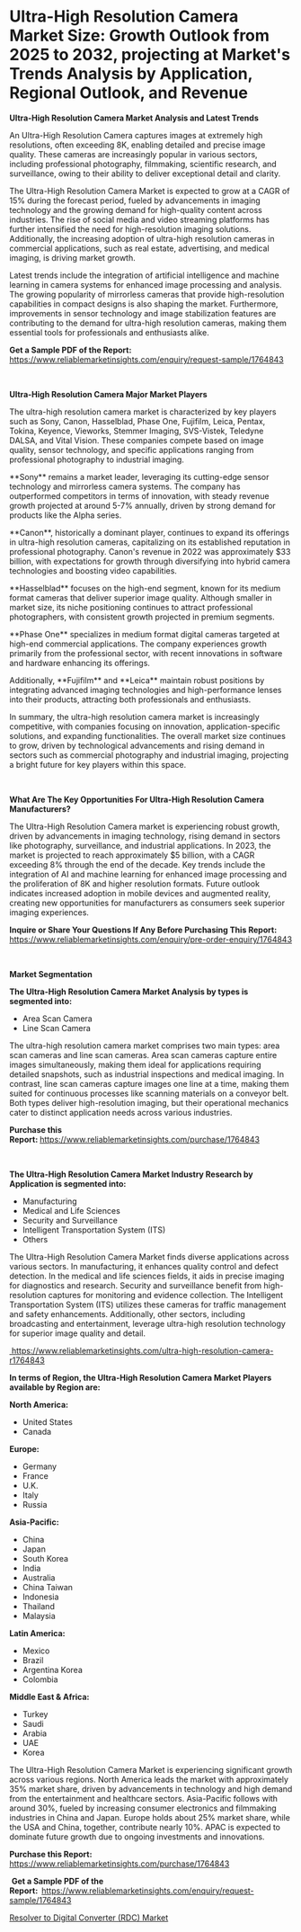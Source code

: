 <p><h1>Ultra-High Resolution Camera Market Size: Growth Outlook from 2025 to 2032, projecting at Market's Trends Analysis by Application, Regional Outlook, and Revenue</h1></p><p><strong>Ultra-High Resolution Camera Market Analysis and Latest Trends</strong></p>
<p><p>An Ultra-High Resolution Camera captures images at extremely high resolutions, often exceeding 8K, enabling detailed and precise image quality. These cameras are increasingly popular in various sectors, including professional photography, filmmaking, scientific research, and surveillance, owing to their ability to deliver exceptional detail and clarity.</p><p>The Ultra-High Resolution Camera Market is expected to grow at a CAGR of 15% during the forecast period, fueled by advancements in imaging technology and the growing demand for high-quality content across industries. The rise of social media and video streaming platforms has further intensified the need for high-resolution imaging solutions. Additionally, the increasing adoption of ultra-high resolution cameras in commercial applications, such as real estate, advertising, and medical imaging, is driving market growth.</p><p>Latest trends include the integration of artificial intelligence and machine learning in camera systems for enhanced image processing and analysis. The growing popularity of mirrorless cameras that provide high-resolution capabilities in compact designs is also shaping the market. Furthermore, improvements in sensor technology and image stabilization features are contributing to the demand for ultra-high resolution cameras, making them essential tools for professionals and enthusiasts alike.</p></p>
<p><strong>Get a Sample PDF of the Report:&nbsp;</strong> <a href="https://www.reliablemarketinsights.com/enquiry/request-sample/1764843?utm_campaign=2204&utm_medium=2&utm_source=Github&utm_content=ia&utm_term=06042025&utm_id=ultra-high-resolution-camera">https://www.reliablemarketinsights.com/enquiry/request-sample/1764843</a></p>
<p>&nbsp;</p>
<p><strong>Ultra-High Resolution Camera Major Market Players</strong></p>
<p><p>The ultra-high resolution camera market is characterized by key players such as Sony, Canon, Hasselblad, Phase One, Fujifilm, Leica, Pentax, Tokina, Keyence, Vieworks, Stemmer Imaging, SVS-Vistek, Teledyne DALSA, and Vital Vision. These companies compete based on image quality, sensor technology, and specific applications ranging from professional photography to industrial imaging.</p><p>**Sony** remains a market leader, leveraging its cutting-edge sensor technology and mirrorless camera systems. The company has outperformed competitors in terms of innovation, with steady revenue growth projected at around 5-7% annually, driven by strong demand for products like the Alpha series.</p><p>**Canon**, historically a dominant player, continues to expand its offerings in ultra-high resolution cameras, capitalizing on its established reputation in professional photography. Canon's revenue in 2022 was approximately $33 billion, with expectations for growth through diversifying into hybrid camera technologies and boosting video capabilities.</p><p>**Hasselblad** focuses on the high-end segment, known for its medium format cameras that deliver superior image quality. Although smaller in market size, its niche positioning continues to attract professional photographers, with consistent growth projected in premium segments.</p><p>**Phase One** specializes in medium format digital cameras targeted at high-end commercial applications. The company experiences growth primarily from the professional sector, with recent innovations in software and hardware enhancing its offerings.</p><p>Additionally, **Fujifilm** and **Leica** maintain robust positions by integrating advanced imaging technologies and high-performance lenses into their products, attracting both professionals and enthusiasts.</p><p>In summary, the ultra-high resolution camera market is increasingly competitive, with companies focusing on innovation, application-specific solutions, and expanding functionalities. The overall market size continues to grow, driven by technological advancements and rising demand in sectors such as commercial photography and industrial imaging, projecting a bright future for key players within this space.</p></p>
<p>&nbsp;</p>
<p><strong>What Are The Key Opportunities For Ultra-High Resolution Camera Manufacturers?</strong></p>
<p><p>The Ultra-High Resolution Camera market is experiencing robust growth, driven by advancements in imaging technology, rising demand in sectors like photography, surveillance, and industrial applications. In 2023, the market is projected to reach approximately $5 billion, with a CAGR exceeding 8% through the end of the decade. Key trends include the integration of AI and machine learning for enhanced image processing and the proliferation of 8K and higher resolution formats. Future outlook indicates increased adoption in mobile devices and augmented reality, creating new opportunities for manufacturers as consumers seek superior imaging experiences.</p></p>
<p><strong>Inquire or Share Your Questions If Any Before Purchasing This Report:</strong> <a href="https://www.reliablemarketinsights.com/enquiry/pre-order-enquiry/1764843?utm_campaign=2204&utm_medium=2&utm_source=Github&utm_content=ia&utm_term=06042025&utm_id=ultra-high-resolution-camera">https://www.reliablemarketinsights.com/enquiry/pre-order-enquiry/1764843</a></p>
<p>&nbsp;</p>
<p><strong>Market Segmentation</strong></p>
<p><strong>The Ultra-High Resolution Camera Market Analysis by types is segmented into:</strong></p>
<p><ul><li>Area Scan Camera</li><li>Line Scan Camera</li></ul></p>
<p><p>The ultra-high resolution camera market comprises two main types: area scan cameras and line scan cameras. Area scan cameras capture entire images simultaneously, making them ideal for applications requiring detailed snapshots, such as industrial inspections and medical imaging. In contrast, line scan cameras capture images one line at a time, making them suited for continuous processes like scanning materials on a conveyor belt. Both types deliver high-resolution imaging, but their operational mechanics cater to distinct application needs across various industries.</p></p>
<p><strong>Purchase this Report:&nbsp;</strong><a href="https://www.reliablemarketinsights.com/purchase/1764843?utm_campaign=2204&utm_medium=2&utm_source=Github&utm_content=ia&utm_term=06042025&utm_id=ultra-high-resolution-camera">https://www.reliablemarketinsights.com/purchase/1764843</a></p>
<p>&nbsp;</p>
<p><strong>The Ultra-High Resolution Camera Market Industry Research by Application is segmented into:</strong></p>
<p><ul><li>Manufacturing</li><li>Medical and Life Sciences</li><li>Security and Surveillance</li><li>Intelligent Transportation System (ITS)</li><li>Others</li></ul></p>
<p><p>The Ultra-High Resolution Camera Market finds diverse applications across various sectors. In manufacturing, it enhances quality control and defect detection. In the medical and life sciences fields, it aids in precise imaging for diagnostics and research. Security and surveillance benefit from high-resolution captures for monitoring and evidence collection. The Intelligent Transportation System (ITS) utilizes these cameras for traffic management and safety enhancements. Additionally, other sectors, including broadcasting and entertainment, leverage ultra-high resolution technology for superior image quality and detail.</p></p>
<p><a href="https://www.reliablemarketinsights.com/ultra-high-resolution-camera-r1764843?utm_campaign=2204&utm_medium=2&utm_source=Github&utm_content=ia&utm_term=06042025&utm_id=ultra-high-resolution-camera">&nbsp;https://www.reliablemarketinsights.com/ultra-high-resolution-camera-r1764843</a></p>
<p><strong>In terms of Region, the Ultra-High Resolution Camera Market Players available by Region are:</strong></p>
<p>
    <p> <strong> North America: </strong>
        <ul>
            <li>United States</li>
            <li>Canada</li>
        </ul>
        </p> 
    <p> <strong> Europe: </strong>
        <ul>
            <li>Germany</li>
            <li>France</li>
            <li>U.K.</li>
            <li>Italy</li>
            <li>Russia</li>
        </ul>
        </p> 
    <p> <strong> Asia-Pacific: </strong>
        <ul>
            <li>China</li>
            <li>Japan</li>
            <li>South Korea</li>
            <li>India</li>
            <li>Australia</li>
            <li>China Taiwan</li>
            <li>Indonesia</li>
            <li>Thailand</li>
            <li>Malaysia</li>
        </ul>
        </p> 
    <p> <strong> Latin America: </strong>
        <ul>
            <li>Mexico</li>
            <li>Brazil</li>
            <li>Argentina Korea</li>
            <li>Colombia</li>
        </ul>
        </p> 
    <p> <strong> Middle East & Africa: </strong>
        <ul>
            <li>Turkey</li>
            <li>Saudi</li>
            <li>Arabia</li>
            <li>UAE</li>
            <li>Korea</li>
        </ul>
    </p>
    </p>
<p><p>The Ultra-High Resolution Camera Market is experiencing significant growth across various regions. North America leads the market with approximately 35% market share, driven by advancements in technology and high demand from the entertainment and healthcare sectors. Asia-Pacific follows with around 30%, fueled by increasing consumer electronics and filmmaking industries in China and Japan. Europe holds about 25% market share, while the USA and China, together, contribute nearly 10%. APAC is expected to dominate future growth due to ongoing investments and innovations.</p></p>
<p><strong>Purchase this Report: </strong><a href="https://www.reliablemarketinsights.com/purchase/1764843?utm_campaign=2204&utm_medium=2&utm_source=Github&utm_content=ia&utm_term=06042025&utm_id=ultra-high-resolution-camera">https://www.reliablemarketinsights.com/purchase/1764843</a></p>
<p>&nbsp;<strong>Get a Sample PDF of the Report:&nbsp;&nbsp;</strong><a href="https://www.reliablemarketinsights.com/enquiry/request-sample/1764843?utm_campaign=2204&utm_medium=2&utm_source=Github&utm_content=ia&utm_term=06042025&utm_id=ultra-high-resolution-camera">https://www.reliablemarketinsights.com/enquiry/request-sample/1764843</a></p>
<p><strong></strong></p>
<p><p><a href="https://github.com/tambraunrue691969/Market-Research-Report-List-1/blob/main/resolver-to-digital-converter-rdc-market.md?utm_campaign=2204&utm_medium=2&utm_source=Github&utm_content=ia&utm_term=06042025&utm_id=ultra-high-resolution-camera">Resolver to Digital Converter (RDC) Market</a></p></p>